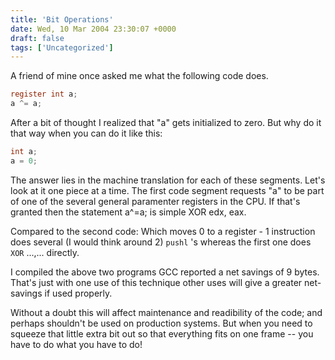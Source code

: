 ```yaml
---
title: 'Bit Operations'
date: Wed, 10 Mar 2004 23:30:07 +0000
draft: false
tags: ['Uncategorized']
---
```


A friend of mine once asked me what the following code does.

```c
register int a;
a ^= a; 
```

After a bit of thought I realized that "a" gets initialized to zero. But why do it that way when you can do it like this:

```c
int a;
a = 0; 
```

The answer lies in the machine translation for each of these segments. Let's look at it one piece at a time. The first code segment requests "a" to be part of one of the several general paramenter registers in the CPU. If that's granted then the statement a^=a; is simple XOR edx, eax.

Compared to the second code: Which moves 0 to a register - 1 instruction does several (I would think around 2) `pushl` 's whereas the first one does `XOR` ...,... directly.

I compiled the above two programs GCC reported a net savings of 9 bytes. That's just with one use of this technique other uses will give a greater net-savings if used properly.

Without a doubt this will affect maintenance and readibility of the code; and perhaps shouldn't be used on production systems. But when you need to squeeze that little extra bit out so that everything fits on one frame -- you have to do what you have to do!